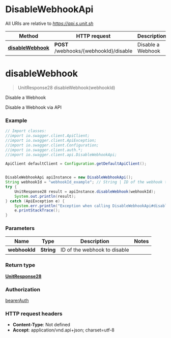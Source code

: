 # DisableWebhookApi

All URIs are relative to *https://api.s.unit.sh*

Method | HTTP request | Description
------------- | ------------- | -------------
[**disableWebhook**](DisableWebhookApi.md#disableWebhook) | **POST** /webhooks/{webhookId}/disable | Disable a Webhook

<a name="disableWebhook"></a>
# **disableWebhook**
> UnitResponse28 disableWebhook(webhookId)

Disable a Webhook

Disable a Webhook via API 

### Example
```java
// Import classes:
//import io.swagger.client.ApiClient;
//import io.swagger.client.ApiException;
//import io.swagger.client.Configuration;
//import io.swagger.client.auth.*;
//import io.swagger.client.api.DisableWebhookApi;

ApiClient defaultClient = Configuration.getDefaultApiClient();


DisableWebhookApi apiInstance = new DisableWebhookApi();
String webhookId = "webhookId_example"; // String | ID of the webhook to disable
try {
    UnitResponse28 result = apiInstance.disableWebhook(webhookId);
    System.out.println(result);
} catch (ApiException e) {
    System.err.println("Exception when calling DisableWebhookApi#disableWebhook");
    e.printStackTrace();
}
```

### Parameters

Name | Type | Description  | Notes
------------- | ------------- | ------------- | -------------
 **webhookId** | **String**| ID of the webhook to disable |

### Return type

[**UnitResponse28**](UnitResponse28.md)

### Authorization

[bearerAuth](../README.md#bearerAuth)

### HTTP request headers

 - **Content-Type**: Not defined
 - **Accept**: application/vnd.api+json; charset=utf-8


